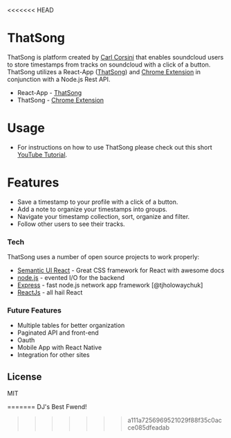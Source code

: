 <<<<<<< HEAD
# ThatSong

ThatSong is platform created by [Carl Corsini] that enables soundcloud users to store timestamps from tracks on soundcloud with a click of a button. ThatSong utilizes a React-App ([ThatSong]) and [Chrome Extension] in conjunction with a Node.js Rest API.

* React-App - [ThatSong]
* ThatSong - [Chrome Extension]

# Usage

* For instructions on how to use ThatSong please check out this short [YouTube Tutorial].

# Features

* Save a timestamp to your profile with a click of a button.
* Add a note to organize your timestamps into groups.
* Navigate your timestamp collection, sort, organize and filter.
* Follow other users to see their tracks.

### Tech

ThatSong uses a number of open source projects to work properly:

* [Semantic UI React] - Great CSS framework for React with awesome docs
* [node.js] - evented I/O for the backend
* [Express] - fast node.js network app framework [@tjholowaychuk]
* [ReactJs] - all hail React

### Future Features

* Multiple tables for better organization
* Paginated API and front-end
* Oauth
* Mobile App with React Native
* Integration for other sites

## License

MIT

[//]: # "These are reference links used in the body of this note and get stripped out when the markdown processor does its job. There is no need to format nicely because it shouldn't be seen. Thanks SO - http://stackoverflow.com/questions/4823468/store-comments-in-markdown-syntax"
[thatsong]: https://that-song.com/
[chrome extension]: https://chrome.google.com/webstore/detail/thatsong/anbbnfbonmbbfboffbagbcaoehhgkjmn
[git-repo-url]: https://github.com/carlcorsini/ThatSong
[carl corsini]: https://carlcorsini.com
[node.js]: http://nodejs.org
[semantic ui react]: https://react.semantic-ui.com/
[express]: http://expressjs.com
[reactjs]: https://reactjs.org/
[youtube tutorial]: https://www.youtube.com/watch?v=zWdKutLttWI
=======
DJ's Best Fwend!
>>>>>>> a111a7256969521029f88f35c0acce085dfeadab
